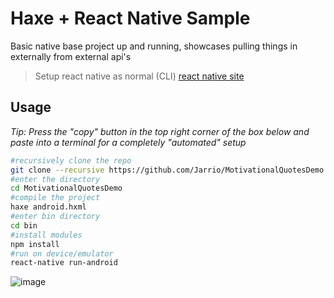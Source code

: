 # Haxe + React Native Sample

Basic native base project up and running, showcases pulling things in externally from external api's 

> Setup react native as normal (CLI) [react native site](https://reactnative.dev/docs/environment-setup)

## Usage
*Tip: Press the "copy" button in the top right corner of the box below and paste into a terminal for a completely "automated" setup*
```bash
#recursively clone the repo
git clone --recursive https://github.com/Jarrio/MotivationalQuotesDemo
#enter the directory
cd MotivationalQuotesDemo
#compile the project
haxe android.hxml
#enter bin directory
cd bin
#install modules
npm install
#run on device/emulator
react-native run-android
```

![image](https://user-images.githubusercontent.com/748557/126830150-5834948f-fce1-4044-bd6e-4296205b8fa3.png)
